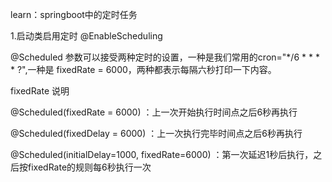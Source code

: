 learn：springboot中的定时任务

1.启动类启用定时
    @EnableScheduling

@Scheduled 参数可以接受两种定时的设置，一种是我们常用的cron="*/6 * * * * ?",一种是 fixedRate = 6000，两种都表示每隔六秒打印一下内容。

fixedRate 说明

@Scheduled(fixedRate = 6000) ：上一次开始执行时间点之后6秒再执行

@Scheduled(fixedDelay = 6000) ：上一次执行完毕时间点之后6秒再执行

@Scheduled(initialDelay=1000, fixedRate=6000) ：第一次延迟1秒后执行，之后按fixedRate的规则每6秒执行一次